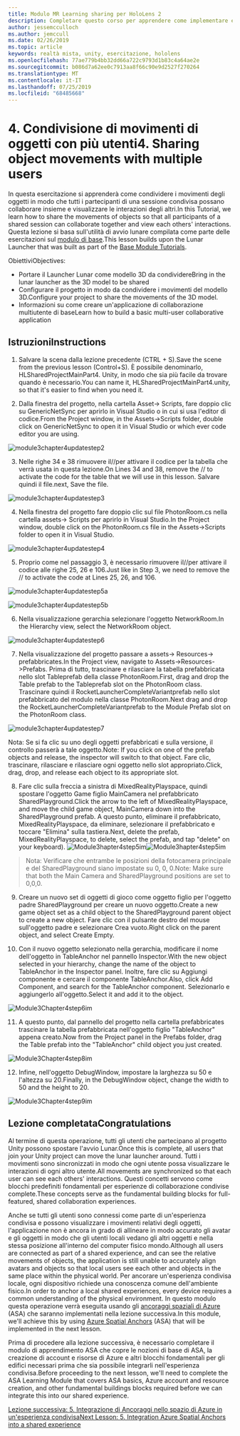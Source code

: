 ```yaml
---
title: Modulo MR Learning sharing per HoloLens 2
description: Completare questo corso per apprendere come implementare esperienze condivise multiutente all'interno di un'applicazione HoloLens 2.
author: jessemcculloch
ms.author: jemccull
ms.date: 02/26/2019
ms.topic: article
keywords: realtà mista, unity, esercitazione, hololens
ms.openlocfilehash: 77ae779b4bb32dd66a722c9793d1b83c4a64ae2e
ms.sourcegitcommit: b086d7a62ee0c7913aa8f66c90e9d2527f270264
ms.translationtype: MT
ms.contentlocale: it-IT
ms.lasthandoff: 07/25/2019
ms.locfileid: "68485668"
---
```

# <a name="4-sharing-object-movements-with-multiple-users"></a><span data-ttu-id="687d1-104">4. Condivisione di movimenti di oggetti con più utenti</span><span class="sxs-lookup"><span data-stu-id="687d1-104">4. Sharing object movements with multiple users</span></span>

<span data-ttu-id="687d1-105">In questa esercitazione si apprenderà come condividere i movimenti degli oggetti in modo che tutti i partecipanti di una sessione condivisa possano collaborare insieme e visualizzare le interazioni degli altri.</span><span class="sxs-lookup"><span data-stu-id="687d1-105">In this Tutorial, we learn how to share the movements of objects so that all participants of a shared session can collaborate together and view each others' interactions.</span></span> <span data-ttu-id="687d1-106">Questa lezione si basa sull'utilità di avvio lunare compilata come parte delle esercitazioni sul [modulo di base](mrlearning-base.md).</span><span class="sxs-lookup"><span data-stu-id="687d1-106">This lesson builds upon the Lunar Launcher that was built as part of the [Base Module Tutorials](mrlearning-base.md).</span></span>

<span data-ttu-id="687d1-107">Obiettivi</span><span class="sxs-lookup"><span data-stu-id="687d1-107">Objectives:</span></span>

- <span data-ttu-id="687d1-108">Portare il Launcher Lunar come modello 3D da condividere</span><span class="sxs-lookup"><span data-stu-id="687d1-108">Bring in the lunar launcher as the 3D model to be shared</span></span>
- <span data-ttu-id="687d1-109">Configurare il progetto in modo da condividere i movimenti del modello 3D.</span><span class="sxs-lookup"><span data-stu-id="687d1-109">Configure your project to share the movements of the 3D model.</span></span>
- <span data-ttu-id="687d1-110">Informazioni su come creare un'applicazione di collaborazione multiutente di base</span><span class="sxs-lookup"><span data-stu-id="687d1-110">Learn how to build a basic multi-user collaborative application</span></span>

## <a name="instructions"></a><span data-ttu-id="687d1-111">Istruzioni</span><span class="sxs-lookup"><span data-stu-id="687d1-111">Instructions</span></span>


1. <span data-ttu-id="687d1-112">Salvare la scena dalla lezione precedente (CTRL + S).</span><span class="sxs-lookup"><span data-stu-id="687d1-112">Save the scene from the previous lesson (Control+S).</span></span> <span data-ttu-id="687d1-113">È possibile denominarlo, HLSharedProjectMainPart4. Unity, in modo che sia più facile da trovare quando è necessario.</span><span class="sxs-lookup"><span data-stu-id="687d1-113">You can name it, HLSharedProjectMainPart4.unity, so that it's easier to find when you need it.</span></span>

2. <span data-ttu-id="687d1-114">Dalla finestra del progetto, nella cartella Asset-> Scripts, fare doppio clic su GenericNetSync per aprirlo in Visual Studio o in cui si usa l'editor di codice.</span><span class="sxs-lookup"><span data-stu-id="687d1-114">From the Project window, in the Assets->Scripts folder, double click on GenericNetSync to open it in Visual Studio or which ever code editor you are using.</span></span>  

![module3chapter4updatestep2](images/module3chapter4updatestep2.png)

3. <span data-ttu-id="687d1-116">Nelle righe 34 e 38 rimuovere il//per attivare il codice per la tabella che verrà usata in questa lezione.</span><span class="sxs-lookup"><span data-stu-id="687d1-116">On Lines 34 and 38, remove the // to activate the code for the table that we will use in this lesson.</span></span> <span data-ttu-id="687d1-117">Salvare quindi il file.</span><span class="sxs-lookup"><span data-stu-id="687d1-117">next, Save the file.</span></span> 

![module3chapter4updatestep3](images/module3chapter4updatestep3.png)

4. <span data-ttu-id="687d1-119">Nella finestra del progetto fare doppio clic sul file PhotonRoom.cs nella cartella assets-> Scripts per aprirlo in Visual Studio.</span><span class="sxs-lookup"><span data-stu-id="687d1-119">In the Project window, double click on the PhotonRoom.cs file in the Assets->Scripts folder to open it in Visual Studio.</span></span> 

![module3chapter4updatestep4](images/module3chapter4updatestep4.png)

5. <span data-ttu-id="687d1-121">Proprio come nel passaggio 3, è necessario rimuovere il//per attivare il codice alle righe 25, 26 e 106.</span><span class="sxs-lookup"><span data-stu-id="687d1-121">Just like in Step 3, we need to remove the // to activate the code at Lines 25, 26, and 106.</span></span>

![module3chapter4updatestep5a](images/module3chapter4updatestep5a.png) 

![module3chapter4updatestep5b](images/module3chapter4updatestep5b.png)

6. <span data-ttu-id="687d1-124">Nella visualizzazione gerarchia selezionare l'oggetto NetworkRoom.</span><span class="sxs-lookup"><span data-stu-id="687d1-124">In the Hierarchy view, select the NetworkRoom object.</span></span>

![module3chapter4updatestep6](images/module3chapter4updatestep6.png)

7. <span data-ttu-id="687d1-126">Nella visualizzazione del progetto passare a assets-> Resources-> prefabbricates.</span><span class="sxs-lookup"><span data-stu-id="687d1-126">In the Project view, navigate to Assets->Resources->Prefabs.</span></span> <span data-ttu-id="687d1-127">Prima di tutto, trascinare e rilasciare la tabella prefabbricata nello slot Tableprefab della classe PhotonRoom.</span><span class="sxs-lookup"><span data-stu-id="687d1-127">First, drag and drop the Table prefab to the Tableprefab slot on the PhotonRoom class.</span></span> <span data-ttu-id="687d1-128">Trascinare quindi il RocketLauncherCompleteVariantprefab nello slot prefabbricato del modulo nella classe PhotonRoom.</span><span class="sxs-lookup"><span data-stu-id="687d1-128">Next drag and drop the RocketLauncherCompleteVariantprefab to the Module Prefab slot on the PhotonRoom class.</span></span>

![module3chapter4updatestep7](images/module3chapter4updatestep7.png)

   <span data-ttu-id="687d1-130">Nota: Se si fa clic su uno degli oggetti prefabbricati e sulla versione, il controllo passerà a tale oggetto.</span><span class="sxs-lookup"><span data-stu-id="687d1-130">Note: If you click on one of the prefab objects and release, the inspector will switch to that object.</span></span> <span data-ttu-id="687d1-131">Fare clic, trascinare, rilasciare e rilasciare ogni oggetto nello slot appropriato.</span><span class="sxs-lookup"><span data-stu-id="687d1-131">Click, drag, drop, and release each object to its appropriate slot.</span></span>

8. <span data-ttu-id="687d1-132">Fare clic sulla freccia a sinistra di MixedRealityPlayspace, quindi spostare l'oggetto Game figlio MainCamera nel prefabbricato SharedPlayground.</span><span class="sxs-lookup"><span data-stu-id="687d1-132">Click the arrow to the left of MixedRealityPlayspace, and move the child game object, MainCamera down into the SharedPlayground prefab.</span></span> <span data-ttu-id="687d1-133">A questo punto, eliminare il prefabbricato, MixedRealityPlayspace, da eliminare, selezionare il prefabbricato e toccare "Elimina" sulla tastiera.</span><span class="sxs-lookup"><span data-stu-id="687d1-133">Next, delete the prefab, MixedRealityPlayspace, to delete, select the prefab, and tap "delete" on your keyboard).</span></span>
<span data-ttu-id="687d1-134">![Module3hapter4step5im](images/module3chapter4step5im.PNG)</span><span class="sxs-lookup"><span data-stu-id="687d1-134">![Module3hapter4step5im](images/module3chapter4step5im.PNG)</span></span>

><span data-ttu-id="687d1-135">Nota:  Verificare che entrambe le posizioni della fotocamera principale e del SharedPlayground siano impostate su 0, 0, 0.</span><span class="sxs-lookup"><span data-stu-id="687d1-135">Note:  Make sure that both the Main Camera and SharedPlayground positions are set to 0,0,0.</span></span>
>

9. <span data-ttu-id="687d1-136">Creare un nuovo set di oggetti di gioco come oggetto figlio per l'oggetto padre SharedPlayground per creare un nuovo oggetto.</span><span class="sxs-lookup"><span data-stu-id="687d1-136">Create a new game object set as a child object to the SharedPlayground parent object to create a new object.</span></span> <span data-ttu-id="687d1-137">Fare clic con il pulsante destro del mouse sull'oggetto padre e selezionare Crea vuoto.</span><span class="sxs-lookup"><span data-stu-id="687d1-137">Right click on the parent object, and select Create Empty.</span></span> 

10. <span data-ttu-id="687d1-138">Con il nuovo oggetto selezionato nella gerarchia, modificare il nome dell'oggetto in TableAnchor nel pannello Inspector.</span><span class="sxs-lookup"><span data-stu-id="687d1-138">With the new object selected in your hierarchy, change the name of the object to TableAnchor in the Inspector panel.</span></span> <span data-ttu-id="687d1-139">Inoltre, fare clic su Aggiungi componente e cercare il componente TableAnchor.</span><span class="sxs-lookup"><span data-stu-id="687d1-139">Also, click Add Component, and search for the TableAnchor component.</span></span> <span data-ttu-id="687d1-140">Selezionarlo e aggiungerlo all'oggetto.</span><span class="sxs-lookup"><span data-stu-id="687d1-140">Select it and add it to the object.</span></span> 

![Module3Chapter4step6im](images/module3chapter4step7im.PNG)

11. <span data-ttu-id="687d1-142">A questo punto, dal pannello del progetto nella cartella prefabbricates trascinare la tabella prefabbricata nell'oggetto figlio "TableAnchor" appena creato.</span><span class="sxs-lookup"><span data-stu-id="687d1-142">Now from the Project panel in the Prefabs folder, drag the Table prefab into the "TableAnchor" child object you just created.</span></span>

![Module3Chapter4step8im](images/module3chapter4step8im.PNG)

12. <span data-ttu-id="687d1-144">Infine, nell'oggetto DebugWindow, impostare la larghezza su 50 e l'altezza su 20.</span><span class="sxs-lookup"><span data-stu-id="687d1-144">Finally, in the DebugWindow object, change the width to 50 and the height to 20.</span></span>

![Module3Chapter4step9im](images/module3chapter4step11im.PNG)

## <a name="congratulations"></a><span data-ttu-id="687d1-146">Lezione completata</span><span class="sxs-lookup"><span data-stu-id="687d1-146">Congratulations</span></span>


<span data-ttu-id="687d1-147">Al termine di questa operazione, tutti gli utenti che partecipano al progetto Unity possono spostare l'avvio Lunar.</span><span class="sxs-lookup"><span data-stu-id="687d1-147">Once this is complete, all users that join your Unity project can move the lunar launcher around.</span></span> <span data-ttu-id="687d1-148">Tutti i movimenti sono sincronizzati in modo che ogni utente possa visualizzare le interazioni di ogni altro utente.</span><span class="sxs-lookup"><span data-stu-id="687d1-148">All movements are synchronized so that each user can see each others' interactions.</span></span> <span data-ttu-id="687d1-149">Questi concetti servono come blocchi predefiniti fondamentali per esperienze di collaborazione condivise complete.</span><span class="sxs-lookup"><span data-stu-id="687d1-149">These concepts serve as the fundamental building blocks for full-featured, shared collaboration experiences.</span></span> 

<span data-ttu-id="687d1-150">Anche se tutti gli utenti sono connessi come parte di un'esperienza condivisa e possono visualizzare i movimenti relativi degli oggetti, l'applicazione non è ancora in grado di allineare in modo accurato gli avatar e gli oggetti in modo che gli utenti locali vedano gli altri oggetti e nella stessa posizione all'interno del computer fisico mondo.</span><span class="sxs-lookup"><span data-stu-id="687d1-150">Although all users are connected as part of a shared experience, and can see the relative movements of objects, the application is still unable to accurately align avatars and objects so that local users see each other and objects in the same place within the physical world.</span></span> <span data-ttu-id="687d1-151">Per ancorare un'esperienza condivisa locale, ogni dispositivo richiede una conoscenza comune dell'ambiente fisico.</span><span class="sxs-lookup"><span data-stu-id="687d1-151">In order to anchor a local shared experiences, every device requires a common understanding of the physical environment.</span></span> <span data-ttu-id="687d1-152">In questo modulo questa operazione verrà eseguita usando gli [ancoraggi spaziali di Azure](<https://azure.microsoft.com/en-us/services/spatial-anchors/>) (ASA) che saranno implementati nella lezione successiva.</span><span class="sxs-lookup"><span data-stu-id="687d1-152">In this module, we'll achieve this by using [Azure Spatial Anchors](<https://azure.microsoft.com/en-us/services/spatial-anchors/>) (ASA) that will be implemented in the next lesson.</span></span>

<span data-ttu-id="687d1-153">Prima di procedere alla lezione successiva, è necessario completare il modulo di apprendimento ASA che copre le nozioni di base di ASA, la creazione di account e risorse di Azure e altri blocchi fondamentali per gli edifici necessari prima che sia possibile integrarli nell'esperienza condivisa.</span><span class="sxs-lookup"><span data-stu-id="687d1-153">Before proceeding to the next lesson, we'll need to complete the ASA Learning Module that covers ASA basics, Azure account and resource creation, and other fundamental buildings blocks required before we can integrate this into our shared experience.</span></span>

<span data-ttu-id="687d1-154">[Lezione successiva: 5. Integrazione di Ancoraggi nello spazio di Azure in un'esperienza condivisa](mrlearning-sharing(photon)-ch5.md)</span><span class="sxs-lookup"><span data-stu-id="687d1-154">[Next Lesson: 5. Integration Azure Spatial Anchors into a shared experience](mrlearning-sharing(photon)-ch5.md)</span></span>

